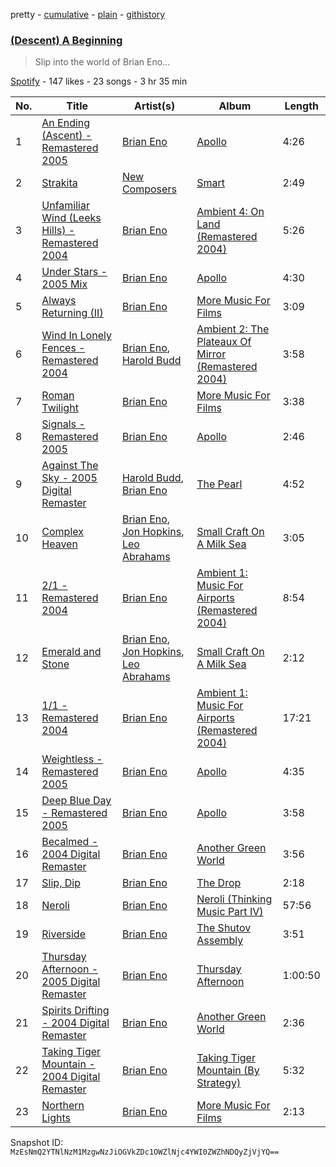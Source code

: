 pretty - [cumulative](/playlists/cumulative/71WgbCkbVXGzAltJTAT6lD.md) - [plain](/playlists/plain/71WgbCkbVXGzAltJTAT6lD) - [githistory](https://github.githistory.xyz/mackorone/spotify-playlist-archive/blob/main/playlists/plain/71WgbCkbVXGzAltJTAT6lD)

### [\(Descent\) A Beginning](https://open.spotify.com/playlist/71WgbCkbVXGzAltJTAT6lD)

> Slip into the world of Brian Eno...

[Spotify](https://open.spotify.com/user/spotify) - 147 likes - 23 songs - 3 hr 35 min

| No. | Title | Artist(s) | Album | Length |
|---|---|---|---|---|
| 1 | [An Ending \(Ascent\) \- Remastered 2005](https://open.spotify.com/track/1vgSaC0BPlL6LEm4Xsx59J) | [Brian Eno](https://open.spotify.com/artist/7MSUfLeTdDEoZiJPDSBXgi) | [Apollo](https://open.spotify.com/album/1Z2jkEtW5Sc9wWVxUgyG0E) | 4:26 |
| 2 | [Strakita](https://open.spotify.com/track/1TfWsxvMJCAXu0r7pAu3Fr) | [New Composers](https://open.spotify.com/artist/2HvC4RR0XAB9P2k67t1MEM) | [Smart](https://open.spotify.com/album/7opbN1cscNgBDP07SlBsHA) | 2:49 |
| 3 | [Unfamiliar Wind \(Leeks Hills\) \- Remastered 2004](https://open.spotify.com/track/4SngUdjKC7Njrz5UVik26A) | [Brian Eno](https://open.spotify.com/artist/7MSUfLeTdDEoZiJPDSBXgi) | [Ambient 4: On Land \(Remastered 2004\)](https://open.spotify.com/album/6siM9Wpdrdlt5xQYohETIh) | 5:26 |
| 4 | [Under Stars \- 2005 Mix](https://open.spotify.com/track/4bBs07tSkVLzETwbgPlxdl) | [Brian Eno](https://open.spotify.com/artist/7MSUfLeTdDEoZiJPDSBXgi) | [Apollo](https://open.spotify.com/album/1Z2jkEtW5Sc9wWVxUgyG0E) | 4:30 |
| 5 | [Always Returning \(II\)](https://open.spotify.com/track/075JCikBUbvcACqkRc2SEH) | [Brian Eno](https://open.spotify.com/artist/7MSUfLeTdDEoZiJPDSBXgi) | [More Music For Films](https://open.spotify.com/album/47N5UQf6LPphxJGAHjTnMQ) | 3:09 |
| 6 | [Wind In Lonely Fences \- Remastered 2004](https://open.spotify.com/track/31aECKjYHYUwWApiOaLLU2) | [Brian Eno](https://open.spotify.com/artist/7MSUfLeTdDEoZiJPDSBXgi), [Harold Budd](https://open.spotify.com/artist/3uOCouLFR4bVx0XeiQJSbl) | [Ambient 2: The Plateaux Of Mirror \(Remastered 2004\)](https://open.spotify.com/album/5ma9r5NFV0poevmydI2qgO) | 3:58 |
| 7 | [Roman Twilight](https://open.spotify.com/track/1mYSMAwkWR1uB6OXAQQTNM) | [Brian Eno](https://open.spotify.com/artist/7MSUfLeTdDEoZiJPDSBXgi) | [More Music For Films](https://open.spotify.com/album/47N5UQf6LPphxJGAHjTnMQ) | 3:38 |
| 8 | [Signals \- Remastered 2005](https://open.spotify.com/track/5Q5MFVjUWVNgb7XBerPdbQ) | [Brian Eno](https://open.spotify.com/artist/7MSUfLeTdDEoZiJPDSBXgi) | [Apollo](https://open.spotify.com/album/1Z2jkEtW5Sc9wWVxUgyG0E) | 2:46 |
| 9 | [Against The Sky \- 2005 Digital Remaster](https://open.spotify.com/track/50mwGp3PgKoZldhBvfy2cf) | [Harold Budd](https://open.spotify.com/artist/3uOCouLFR4bVx0XeiQJSbl), [Brian Eno](https://open.spotify.com/artist/7MSUfLeTdDEoZiJPDSBXgi) | [The Pearl](https://open.spotify.com/album/5SSf6lNbSoaAUx6PxQVjlP) | 4:52 |
| 10 | [Complex Heaven](https://open.spotify.com/track/5EhvDAos2Ppf82XN5EV60u) | [Brian Eno](https://open.spotify.com/artist/7MSUfLeTdDEoZiJPDSBXgi), [Jon Hopkins](https://open.spotify.com/artist/7yxi31szvlbwvKq9dYOmFI), [Leo Abrahams](https://open.spotify.com/artist/6g4q7DPLaVqWGnfMpAb2Yd) | [Small Craft On A Milk Sea](https://open.spotify.com/album/47e7SP8MtzYKK8Lm3gEK2i) | 3:05 |
| 11 | [2/1 \- Remastered 2004](https://open.spotify.com/track/1Qr6LFKNBFNNa2y6nMDO31) | [Brian Eno](https://open.spotify.com/artist/7MSUfLeTdDEoZiJPDSBXgi) | [Ambient 1: Music For Airports \(Remastered 2004\)](https://open.spotify.com/album/063f8Ej8rLVTz9KkjQKEMa) | 8:54 |
| 12 | [Emerald and Stone](https://open.spotify.com/track/7Jd0MqZq15T4pDWts2G6Yl) | [Brian Eno](https://open.spotify.com/artist/7MSUfLeTdDEoZiJPDSBXgi), [Jon Hopkins](https://open.spotify.com/artist/7yxi31szvlbwvKq9dYOmFI), [Leo Abrahams](https://open.spotify.com/artist/6g4q7DPLaVqWGnfMpAb2Yd) | [Small Craft On A Milk Sea](https://open.spotify.com/album/47e7SP8MtzYKK8Lm3gEK2i) | 2:12 |
| 13 | [1/1 \- Remastered 2004](https://open.spotify.com/track/3bCmDqflFBHijgJfvtqev5) | [Brian Eno](https://open.spotify.com/artist/7MSUfLeTdDEoZiJPDSBXgi) | [Ambient 1: Music For Airports \(Remastered 2004\)](https://open.spotify.com/album/063f8Ej8rLVTz9KkjQKEMa) | 17:21 |
| 14 | [Weightless \- Remastered 2005](https://open.spotify.com/track/64Rc8eAYEcIVK486usaKtb) | [Brian Eno](https://open.spotify.com/artist/7MSUfLeTdDEoZiJPDSBXgi) | [Apollo](https://open.spotify.com/album/1Z2jkEtW5Sc9wWVxUgyG0E) | 4:35 |
| 15 | [Deep Blue Day \- Remastered 2005](https://open.spotify.com/track/50mL6pbI0uI6YX1xbSer7g) | [Brian Eno](https://open.spotify.com/artist/7MSUfLeTdDEoZiJPDSBXgi) | [Apollo](https://open.spotify.com/album/1Z2jkEtW5Sc9wWVxUgyG0E) | 3:58 |
| 16 | [Becalmed \- 2004 Digital Remaster](https://open.spotify.com/track/3qq8XPwF2DoBhENRgLQ7ET) | [Brian Eno](https://open.spotify.com/artist/7MSUfLeTdDEoZiJPDSBXgi) | [Another Green World](https://open.spotify.com/album/6uoeezh45SYEb8lcT8gDTY) | 3:56 |
| 17 | [Slip, Dip](https://open.spotify.com/track/2YyXej3Cwztlc8ijBDh5vR) | [Brian Eno](https://open.spotify.com/artist/7MSUfLeTdDEoZiJPDSBXgi) | [The Drop](https://open.spotify.com/album/6Fb5fYghhLgnEniAMICvjA) | 2:18 |
| 18 | [Neroli](https://open.spotify.com/track/6oW8CEEQjzVVC1ddFVnUUe) | [Brian Eno](https://open.spotify.com/artist/7MSUfLeTdDEoZiJPDSBXgi) | [Neroli \(Thinking Music Part IV\)](https://open.spotify.com/album/4hLSor8c1uDJ8ns0WZL3dz) | 57:56 |
| 19 | [Riverside](https://open.spotify.com/track/4xa1qfpsyLpq8EqVIlcgka) | [Brian Eno](https://open.spotify.com/artist/7MSUfLeTdDEoZiJPDSBXgi) | [The Shutov Assembly](https://open.spotify.com/album/24tydQEhQTIlAaGNk9LrPv) | 3:51 |
| 20 | [Thursday Afternoon \- 2005 Digital Remaster](https://open.spotify.com/track/4t3Yh6tKkxXrc458pNI7zZ) | [Brian Eno](https://open.spotify.com/artist/7MSUfLeTdDEoZiJPDSBXgi) | [Thursday Afternoon](https://open.spotify.com/album/6AKF0REZoFiXMorWDpSiZt) | 1:00:50 |
| 21 | [Spirits Drifting \- 2004 Digital Remaster](https://open.spotify.com/track/0CUTdiwHWlO3VGWHQxpbeo) | [Brian Eno](https://open.spotify.com/artist/7MSUfLeTdDEoZiJPDSBXgi) | [Another Green World](https://open.spotify.com/album/6uoeezh45SYEb8lcT8gDTY) | 2:36 |
| 22 | [Taking Tiger Mountain \- 2004 Digital Remaster](https://open.spotify.com/track/7B7pBku79p0GVWWRJ88Aiq) | [Brian Eno](https://open.spotify.com/artist/7MSUfLeTdDEoZiJPDSBXgi) | [Taking Tiger Mountain \(By Strategy\)](https://open.spotify.com/album/1IMbtEVdtaFz0PPiq4brLZ) | 5:32 |
| 23 | [Northern Lights](https://open.spotify.com/track/6M2JXcfJK9bQyVuvHvXo73) | [Brian Eno](https://open.spotify.com/artist/7MSUfLeTdDEoZiJPDSBXgi) | [More Music For Films](https://open.spotify.com/album/47N5UQf6LPphxJGAHjTnMQ) | 2:13 |

Snapshot ID: `MzEsNmQ2YTNlNzM1MzgwNzJiOGVkZDc1OWZlNjc4YWI0ZWZhNDQyZjVjYQ==`
